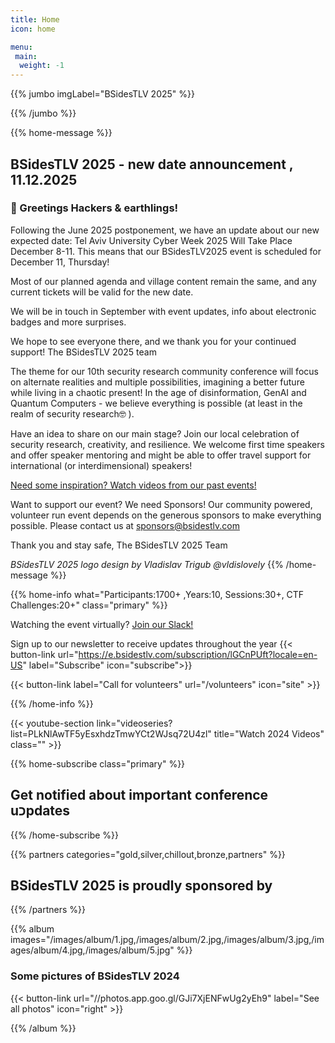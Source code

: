 ```yaml
---
title: Home
icon: home

menu:
 main:
  weight: -1
---
```


{{% jumbo imgLabel="BSidesTLV 2025" %}}

{{% /jumbo %}}

{{% home-message %}}

## BSidesTLV 2025 - new date announcement , 11.12.2025

### 📢 Greetings Hackers & earthlings! 


Following the June 2025 postponement, we have an update about our new expected date: 
Tel Aviv University Cyber Week 2025 Will Take Place December 8-11. This means that our BSidesTLV2025 event is scheduled for December 11, Thursday! 

Most of our planned agenda and village content remain the same, and any current tickets will be valid for the new date. 

We will be in touch in September with event updates, info about electronic badges and more surprises.

We hope to see everyone there, and we thank you for your continued support!
The BSidesTLV 2025 team

The theme for our 10th security research community conference will focus on alternate realities and multiple possibilities, imagining a better future while living in a chaotic present! In the age of disinformation, GenAI and Quantum Computers - we believe everything is possible (at least in the realm of security research🤓 ).

Have an idea to share on our main stage? Join our local celebration of security research, creativity, and resilience. We welcome first time speakers and offer speaker mentoring and might be able to offer travel support for international (or interdimensional) speakers!

<!-- Share your ideas with the biggest security community in Israel: <https://cfp.bsidestlv.com>

{{< button-link label="Register Here!" url="/register" icon="external" >}} 


**TLDR: The security multiverse needs heroes, so join us at BSidesTLV 2025, December 11! Call for Volunteers is now open! [Wanna help?](https://signup.com/go/XWAtoJV)**

### IMPORTANT DATES and details

* CFP Opens: 16/2/2025 at 10:00:00 Israel time
* CFP Closes: 15/4/2025 at 23:59:59 Israel time
* CFP decisions will be sent to submitters by 5/5/2025
* Agenda announced by 20/5/2025
* Ticket sales, T shirt orders & registration will open during May 2025 - go to [Registration!]({{<ref "/register" >}})
* BSidesTLV 2025 26/6/2025 from 9am to 6pm. 
* Live & in person at Tel Aviv University during Tel Aviv Cyber Week, in Smolarz auditorium, a state of the art, safe & accessible hall with seats for 1000+ participants
* Main stage with live talks, networking and chillout areas, and dedicated sponsor zone!
* Unique villages focusing on hardware hacking, bug bounty programs and more!
* All talks presented in english, filmed and uploaded to YouTube after the event 
-->

[Need some inspiration? Watch videos from our past events!](https://www.youtube.com/@BSidesTLV)

Want to support our event? We need Sponsors! Our community powered, volunteer run event depends on the generous sponsors to make everything possible. 
Please contact us at <sponsors@bsidestlv.com>

Thank you and stay safe, 
The BSidesTLV 2025 Team

_BSidesTLV 2025 logo design by Vladislav Trigub @vldislovely_
{{% /home-message %}}

{{% home-info what="Participants:1700+ ,Years:10, Sessions:30+, CTF Challenges:20+" class="primary" %}}

Watching the event virtually? [Join our Slack!](https://slack.bsidestlv.com)

Sign up to our newsletter to receive updates throughout the year
{{< button-link url="<https://e.bsidestlv.com/subscription/lGCnPUft?locale=en-US>" label="Subscribe" icon="subscribe">}}

{{< button-link label="Call for volunteers" url="/volunteers" icon="site" >}}

{{% /home-info %}}

{{< youtube-section link="videoseries?list=PLkNlAwTF5yEsxhdzTmwYCt2WJsq72U4zl" title="Watch 2024 Videos" class="" >}}

{{% home-subscribe class="primary" %}}

## Get notified about important conference uכpdates

{{% /home-subscribe %}}

{{% partners categories="gold,silver,chillout,bronze,partners" %}}

## BSidesTLV 2025 is proudly sponsored by

{{% /partners %}}

{{% album images="/images/album/1.jpg,/images/album/2.jpg,/images/album/3.jpg,/images/album/4.jpg,/images/album/5.jpg" %}}

### Some pictures of **BSidesTLV 2024**

  {{< button-link
   url="//photos.app.goo.gl/GJi7XjENFwUg2yEh9"
   label="See all photos"
   icon="right" >}}

{{% /album %}}
